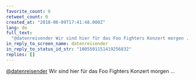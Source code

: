 ```yaml
---
favorite_count: 0
retweet_count: 0
created_at: "2018-06-09T17:41:48.000Z"
lang: de
full_text:
  "@datenreisender Wir sind hier für das Foo Fighters Konzert morgen ..."
in_reply_to_screen_name: datenreisender
in_reply_to_status_id_str: "1005501151419256832"
replies: []
---
```


[@datenreisender](https://twitter.com/datenreisender) Wir sind hier für das Foo
Fighters Konzert morgen ...
